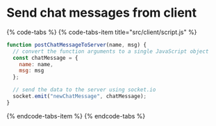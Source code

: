 # Send chat messages from client

{% code-tabs %}
{% code-tabs-item title="src/client/script.js" %}
```javascript
function postChatMessageToServer(name, msg) {
  // convert the function arguments to a single JavaScript object
  const chatMessage = {
    name: name,
    msg: msg
  };

  // send the data to the server using socket.io
  socket.emit("newChatMessage", chatMessage);
}

```
{% endcode-tabs-item %}
{% endcode-tabs %}


